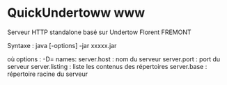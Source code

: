 # QuickUndertoww www


Serveur HTTP standalone basé sur Undertow
Florent FREMONT

Syntaxe : java [-options] -jar xxxxx.jar

où options :
    -D<name>=<value>
        names:
            server.host     : nom du serveur
            server.port     : port du serveur
            server.listing  : liste les contenus des répertoires
            server.base     : répertoire racine du serveur
